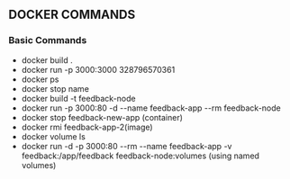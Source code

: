 ## DOCKER COMMANDS

### Basic Commands
- docker build .
- docker run -p 3000:3000 328796570361
- docker ps
- docker stop name
- docker build -t feedback-node
- docker run -p 3000:80 -d  --name feedback-app --rm feedback-node
- docker stop feedback-new-app (container)
- docker rmi feedback-app-2(image)
- docker volume ls
- docker run -d -p 3000:80 --rm --name feedback-app -v feedback:/app/feedback feedback-node:volumes (using named volumes)